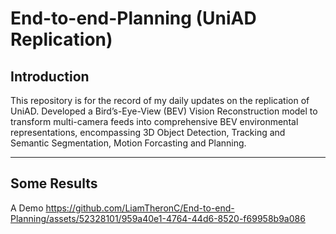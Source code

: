 # End-to-end-Planning (UniAD Replication)

## Introduction

This repository is for the record of my daily updates on the replication of UniAD. Developed a Bird’s-Eye-View (BEV) Vision Reconstruction model to transform multi-camera
feeds into comprehensive BEV environmental representations, encompassing 3D Object Detection, Tracking and Semantic Segmentation, Motion Forcasting and Planning.

---

## Some Results

A Demo
https://github.com/LiamTheronC/End-to-end-Planning/assets/52328101/959a40e1-4764-44d6-8520-f69958b9a086





